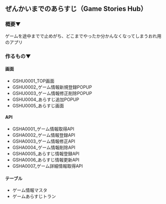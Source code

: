 ## ぜんかいまでのあらすじ（Game Stories Hub）

### 概要▼

ゲームを途中までで止めがち、どこまでやったか分かんなくなってしまうおれ用のアプリ

### 作るもの▼

#### 画面

- GSHU0001_TOP画面
- GSHU0002_ゲーム情報新規登録POPUP
- GSHU0003_ゲーム情報修正削除POPUP
- GSHU0004_あらすじ追加POPUP
- GSHU0005_あらすじ画面

#### API

- GSHA0001_ゲーム情報取得API
- GSHA0002_ゲーム情報登録API
- GSHA0003_ゲーム情報修正API
- GSHA0004_ゲーム情報削除API
- GSHA0005_あらすじ情報登録API
- GSHA0006_あらすじ情報更新API
- GSHA0007_ゲーム詳細情報取得API

#### テーブル

- ゲーム情報マスタ
- ゲームあらすじトラン